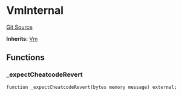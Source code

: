 # VmInternal
[Git Source](https://github.com/dustinstacy/boncurs/blob/02ed8078bd89ba19394d69164a2bad75906f2c24/lib/forge-std/test/StdAssertions.t.sol)

**Inherits:**
[Vm](/lib/forge-std/src/Vm.sol/interface.Vm.md)


## Functions
### _expectCheatcodeRevert


```solidity
function _expectCheatcodeRevert(bytes memory message) external;
```

